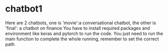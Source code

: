 # chatbot1
Here are 2 chatbots, one is 'movie':a conversational chatbot, the other is 'final': a chatbot on finance
You have to install required packages and environment like keras and pytorch to run the code.
You just need to run the main function to complete the whole running, remember to set the correct path
